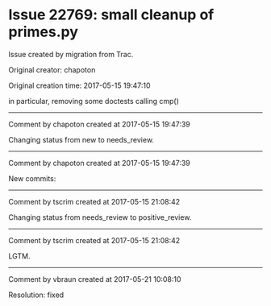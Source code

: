 # Issue 22769: small cleanup of primes.py

Issue created by migration from Trac.

Original creator: chapoton

Original creation time: 2017-05-15 19:47:10

in particular, removing some doctests calling cmp()


---

Comment by chapoton created at 2017-05-15 19:47:39

Changing status from new to needs_review.


---

Comment by chapoton created at 2017-05-15 19:47:39

New commits:


---

Comment by tscrim created at 2017-05-15 21:08:42

Changing status from needs_review to positive_review.


---

Comment by tscrim created at 2017-05-15 21:08:42

LGTM.


---

Comment by vbraun created at 2017-05-21 10:08:10

Resolution: fixed
